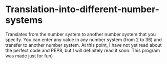 # Translation-into-different-number-systems
Translates from the number system to another number system that you specify. You can enter any value in any number system
(from 2 to 36) and transfer to another number system. At this point, I have not yet read about the perfect code and PEP8,
but I will definitely read it soon. This program was made just for fun)
